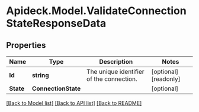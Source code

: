 # Apideck.Model.ValidateConnectionStateResponseData

## Properties

Name | Type | Description | Notes
------------ | ------------- | ------------- | -------------
**Id** | **string** | The unique identifier of the connection. | [optional] [readonly] 
**State** | **ConnectionState** |  | [optional] 

[[Back to Model list]](../README.md#documentation-for-models) [[Back to API list]](../README.md#documentation-for-api-endpoints) [[Back to README]](../README.md)

